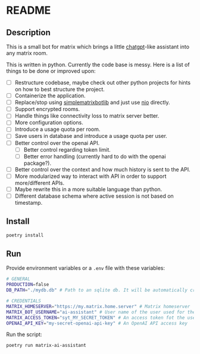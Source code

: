# README

## Description

This is a small bot for matrix which brings a little [chatgpt](https://openai.com/blog/chatgpt)-like assistant into any matrix room.

This is written in python. Currently the code base is messy. Here is a list of things to be done or improved upon:

- [ ] Restructure codebase, maybe check out other python projects for hints on how to best structure the project.
- [ ] Containerize the application.
- [ ] Replace/stop using [simplematrixbotlib](https://github.com/i10b/simplematrixbotlib) and just use [nio](https://github.com/poljar/matrix-nio) directly.
- [ ] Support encrypted rooms.
- [ ] Handle things like connectivity loss to matrix server better.
- [ ] More configuration options.
- [ ] Introduce a usage quota per room.
- [ ] Save users in database and introduce a usage quota per user.
- [ ] Better control over the openai API.
    - [ ] Better control regarding token limit.
    - [ ] Better error handling (currently hard to do with the openai package?).
- [ ] Better control over the context and how much history is sent to the API.
- [ ] More modularized way to interact with API in order to support more/different APIs.
- [ ] Maybe rewrite this in a more suitable language than python.
- [ ] Different database schema where active session is not based on timestamp.

## Install

```sh
poetry install
```

## Run

Provide environment variables or a `.env` file with these variables:

```sh
# GENERAL
PRODUCTION=false
DB_PATH="./mydb.db" # Path to an sqlite db. It will be automatically created!

# CREDENTIALS
MATRIX_HOMESERVER="https://my.matrix.home.server" # Matrix homeserver
MATRIX_BOT_USERNAME="ai-assistant" # User name of the user used for the bot
MATRIX_ACCESS_TOKEN="syt_MY_SECRET_TOKEN" # An access token fot the user
OPENAI_API_KEY="my-secret-openai-api-key" # An OpenAI API access key
```

Run the script:

```sh
poetry run matrix-ai-assistant
```
